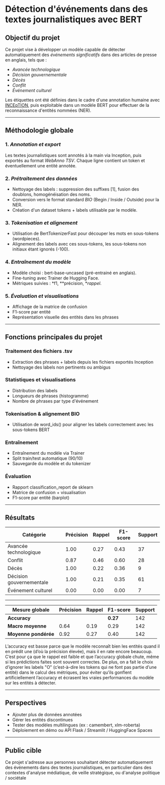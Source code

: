 # Détection d'événements dans des textes journalistiques avec BERT

## Objectif du projet
Ce projet vise à développer un modèle capable de détecter automatiquement des *événements significatifs* dans des articles de presse en anglais, tels que :
-  *Avancée technologique*
-  *Décision gouvernementale*
-  *Décès*
-  *Conflit*
-  *Événement culturel*

Les étiquettes ont été définies dans le cadre d'une annotation humaine avec [INCEpTION](https://inception-project.github.io/), puis exploitable dans un modèle BERT pour effectuer de la reconnaissance d'entités nommées (NER).

---

##  Méthodologie globale

### 1. *Annotation et export*
Les textes journalistiques sont annotés à la main via Inception, puis exportés au format *WebAnno TSV*. Chaque ligne contient un token et éventuellement une entité annotée.

### 2. *Prétraitement des données*
- Nettoyage des labels : suppression des suffixes [1], fusion des doublons, homogénéisation des noms.
- Conversion vers le format standard *BIO* (Begin / Inside / Outside) pour la NER.
- Création d'un dataset tokens + labels utilisable par le modèle.

### 3. *Tokenisation et alignement*
- Utilisation de BertTokenizerFast pour découper les mots en sous-tokens (wordpieces).
- Alignement des labels avec ces sous-tokens, les sous-tokens non initiaux étant ignorés (-100).

### 4. *Entraînement du modèle*
- Modèle choisi : bert-base-uncased (pré-entrainé en anglais).
- Fine-tuning avec Trainer de Hugging Face.
- Métriques suivies : *f1, **précision, **rappel*.

### 5. *Évaluation et visualisations*
- Affichage de la matrice de confusion
- F1-score par entité
- Représentation visuelle des entités dans les phrases

---

## Fonctions principales du projet

### Traitement des fichiers .tsv
- Extraction des phrases + labels depuis les fichiers exportés Inception
- Nettoyage des labels non pertinents ou ambigus

###  Statistiques et visualisations
- Distribution des labels
- Longueurs de phrases (histogramme)
- Nombre de phrases par type d'événement

###  Tokenisation & alignement BIO
- Utilisation de word_ids() pour aligner les labels correctement avec les sous-tokens BERT

###  Entraînement
- Entraînement du modèle via Trainer
- Split train/test automatique (90/10)
- Sauvegarde du modèle et du tokenizer

###  Évaluation
- Rapport classification_report de sklearn
- Matrice de confusion + visualisation
- F1-score par entité (barplot)

---

##  Résultats


| Catégorie                 | Précision | Rappel | F1-score | Support |
|---------------------------|-----------|--------|----------|---------|
| Avancée technologique     | 1.00      | 0.27   | 0.43     | 37      |
| Conflit                   | 0.87      | 0.46   | 0.60     | 28      |
| Décès                     | 1.00      | 0.22   | 0.36     | 9       |
| Décision gouvernementale  | 1.00      | 0.21   | 0.35     | 61      |
| Événement culturel        | 0.00      | 0.00   | 0.00     | 7       |

---

| Mesure globale     | Précision | Rappel | F1-score | Support |
|--------------------|-----------|--------|----------|---------|
| **Accuracy**        |           |        | **0.27** | 142     |
| **Macro moyenne**   | 0.64      | 0.19   | 0.29     | 142     |
| **Moyenne pondérée**| 0.92      | 0.27   | 0.40     | 142     |

L’accuracy est basse parce que le modèle reconnaît bien les entités quand il en prédit une (d’où la précision élevée), mais il en rate encore beaucoup. C’est pour ça que le rappel est faible et que l’accuracy globale chute, même si les prédictions faites sont souvent correctes.
De plus, on a fait le choix d’ignorer les labels "O" (c’est-à-dire les tokens qui ne font pas partie d’une entité) dans le calcul des métriques, pour éviter qu’ils gonflent artificiellement l’accuracy et écrasent les vraies performances du modèle sur les entités à détecter.


---

##  Perspectives
- Ajouter plus de données annotées
- Gérer les entités discontinues
- Tester des modèles multilingues (ex : camembert, xlm-roberta)
- Déploiement en démo ou API Flask / Streamlit / HuggingFace Spaces

---

##  Public cible
Ce projet s'adresse aux personnes souhaitant détecter automatiquement des événements dans des textes journalistiques, en particulier dans des contextes d'analyse médiatique, de veille stratégique, ou d'analyse politique / sociétale
